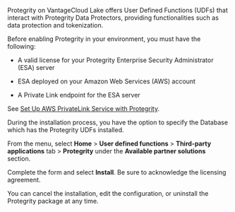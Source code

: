 Protegrity on VantageCloud Lake offers User Defined Functions (UDFs) that interact with Protegrity Data Protectors, providing functionalities such as data protection and tokenization.

Before enabling Protegrity in your environment, you must have the following:

-   A valid license for your Protegrity Enterprise Security Administrator (ESA) server


-   ESA deployed on your Amazon Web Services (AWS) account


-   A Private Link endpoint for the ESA server


See [Set Up AWS PrivateLink Service with Protegrity](https://docs.teradata.com/access/sources/dita/topic?dita:topicPath=clt1707128377930.dita&utm_source=console&utm_medium=iph).

During the installation process, you have the option to specify the Database which has the Protegrity UDFs installed.

From the menu, select **Home** > **User defined functions** > **Third-party applications** tab > **Protegrity** under the **Available partner solutions** section.

Complete the form and select **Install**. Be sure to acknowledge the licensing agreement.

You can cancel the installation, edit the configuration, or uninstall the Protegrity package at any time.

